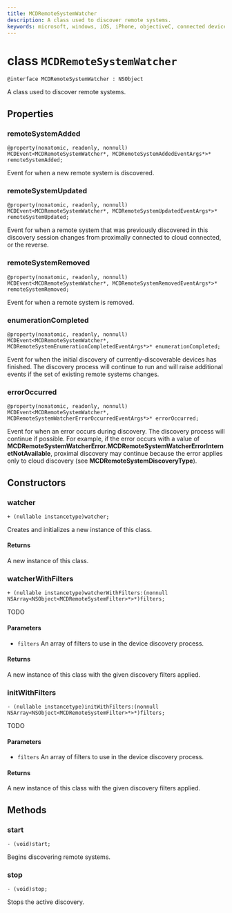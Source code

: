 ```yaml
---
title: MCDRemoteSystemWatcher
description: A class used to discover remote systems.
keywords: microsoft, windows, iOS, iPhone, objectiveC, connected devices, Project Rome
---
```


# class `MCDRemoteSystemWatcher`

```
@interface MCDRemoteSystemWatcher : NSObject
```

A class used to discover remote systems. 

## Properties

### remoteSystemAdded
`@property(nonatomic, readonly, nonnull) MCDEvent<MCDRemoteSystemWatcher*, MCDRemoteSystemAddedEventArgs*>* remoteSystemAdded;`

Event for when a new remote system is discovered.

### remoteSystemUpdated
`@property(nonatomic, readonly, nonnull) MCDEvent<MCDRemoteSystemWatcher*, MCDRemoteSystemUpdatedEventArgs*>* remoteSystemUpdated;`

Event for when a remote system that was previously discovered in this discovery session changes from proximally
connected to cloud connected, or the reverse. 

### remoteSystemRemoved
`@property(nonatomic, readonly, nonnull) MCDEvent<MCDRemoteSystemWatcher*, MCDRemoteSystemRemovedEventArgs*>* remoteSystemRemoved;`

Event for when a remote system is removed. 

### enumerationCompleted
`@property(nonatomic, readonly, nonnull)
    MCDEvent<MCDRemoteSystemWatcher*, MCDRemoteSystemEnumerationCompletedEventArgs*>* enumerationCompleted;`

Event for when the initial discovery of currently-discoverable devices has finished.  The discovery process will continue to run
and will raise additional events if the set of existing remote systems changes.

### errorOccurred
`@property(nonatomic, readonly, nonnull) MCDEvent<MCDRemoteSystemWatcher*, MCDRemoteSystemWatcherErrorOccurredEventArgs*>* errorOccurred;`

Event for when an error occurs during discovery. The discovery process will continue if possible. For example, if the error
occurs with a value of **MCDRemoteSystemWatcherError.MCDRemoteSystemWatcherErrorInternetNotAvailable**, proximal discovery
may continue because the error applies only to cloud discovery (see **MCDRemoteSystemDiscoveryType**).

## Constructors

### watcher
`+ (nullable instancetype)watcher;`

Creates and initializes a new instance of this class.

#### Returns 
A new instance of this class.

### watcherWithFilters
`+ (nullable instancetype)watcherWithFilters:(nonnull NSArray<NSObject<MCDRemoteSystemFilter>*>*)filters;`

TODO

#### Parameters 
* `filters` An array of filters to use in the device discovery process.

#### Returns 
A new instance of this class with the given discovery filters applied.

### initWithFilters
`- (nullable instancetype)initWithFilters:(nonnull NSArray<NSObject<MCDRemoteSystemFilter>*>*)filters;`

TODO

#### Parameters 
* `filters` An array of filters to use in the device discovery process.

#### Returns 
A new instance of this class with the given discovery filters applied.

## Methods

### start
`- (void)start;`

Begins discovering remote systems.

### stop
`- (void)stop;` 

Stops the active discovery.